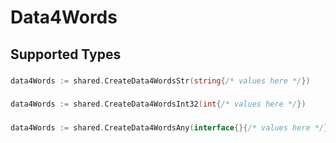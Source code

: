 # Data4Words


## Supported Types

### 

```go
data4Words := shared.CreateData4WordsStr(string{/* values here */})
```

### 

```go
data4Words := shared.CreateData4WordsInt32(int{/* values here */})
```

### 

```go
data4Words := shared.CreateData4WordsAny(interface{}{/* values here */})
```


